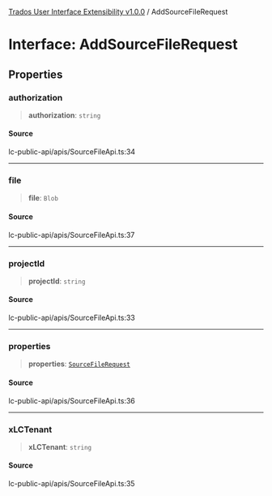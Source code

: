 [Trados User Interface Extensibility v1.0.0](../wiki/globals) / AddSourceFileRequest

# Interface: AddSourceFileRequest

## Properties

### authorization

> **authorization**: `string`

#### Source

lc-public-api/apis/SourceFileApi.ts:34

***

### file

> **file**: `Blob`

#### Source

lc-public-api/apis/SourceFileApi.ts:37

***

### projectId

> **projectId**: `string`

#### Source

lc-public-api/apis/SourceFileApi.ts:33

***

### properties

> **properties**: [`SourceFileRequest`](../wiki/Interface.SourceFileRequest)

#### Source

lc-public-api/apis/SourceFileApi.ts:36

***

### xLCTenant

> **xLCTenant**: `string`

#### Source

lc-public-api/apis/SourceFileApi.ts:35
